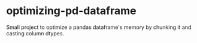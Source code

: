 # optimizing-pd-dataframe
Small project to optimize a pandas dataframe's memory by chunking it and casting column dtypes.
